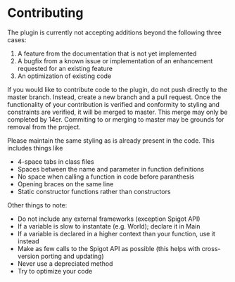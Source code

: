 # Contributing

The plugin is currently not accepting additions beyond the following three cases:
1. A feature from the documentation that is not yet implemented
2. A bugfix from a known issue or implementation of an enhancement requested for an existing feature
3. An optimization of existing code

If you would like to contribute code to the plugin, do not push directly to the master branch.
Instead, create a new branch and a pull request. Once the functionality of your contribution is verified and conformity to styling and constraints are verified, it will be merged to master. This merge may only be completed by 14er.
Commiting to or merging to master may be grounds for removal from the project.

Please maintain the same styling as is already present in the code. This includes things like
- 4-space tabs in class files
- Spaces between the name and parameter in function definitions
- No space when calling a function in code before paranthesis
- Opening braces on the same line
- Static constructor functions rather than constructors

Other things to note:
- Do not include any external frameworks (exception Spigot API)
- If a variable is slow to instantate (e.g. World); declare it in Main
- If a variable is declared in a higher context than your function, use it instead
- Make as few calls to the Spigot API as possible (this helps with cross-version porting and updating)
- Never use a depreciated method
- Try to optimize your code
